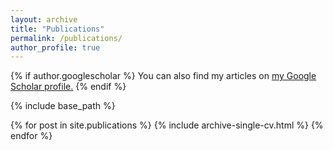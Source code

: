 ```yaml
---
layout: archive
title: "Publications"
permalink: /publications/
author_profile: true
---
```


{% if author.googlescholar %}
  You can also find my articles on <u><a href="{{author.googlescholar}}">my Google Scholar profile</a>.</u>
{% endif %}

{% include base_path %}

{% for post in site.publications %} {% include archive-single-cv.html %} {% endfor %}

<!---{% for post in site.publications reversed %} {% include archive-single.html %} {% endfor %}--->
